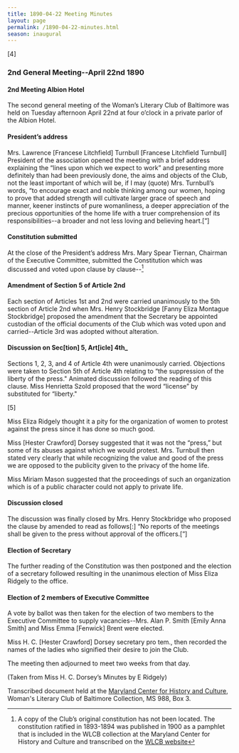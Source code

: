 ```yaml
---
title: 1890-04-22 Meeting Minutes
layout: page
permalink: /1890-04-22-minutes.html
season: inaugural
---
```


<style>
    #maincontent{
        font-size:1.4em;
    }
</style>
[4]

### 2nd General Meeting--April 22nd 1890

#### 2nd Meeting Albion Hotel

The second general meeting of the Woman’s Literary Club of Baltimore was held on Tuesday afternoon April 22nd at four o’clock in a private parlor of the Albion Hotel.

#### President’s address

Mrs. Lawrence [Francese Litchfield] Turnbull [Francese Litchfield Turnbull] President of the association opened the meeting with a brief address explaining the “lines upon which we expect to work” and presenting more definitely than had been previously done, the aims and objects of the Club, not the least important of which will be, if I may (quote) Mrs. Turnbull’s words, “to encourage exact and noble thinking among our women, hoping to prove that added strength will cultivate larger grace of speech and manner, keener instincts of pure womanliness, a deeper appreciation of the precious opportunities of the home life with a truer comprehension of its responsibilities--a broader and not less loving and believing heart.[”]

#### Constitution submitted

At the close of the President’s address Mrs. Mary Spear Tiernan, Chairman of the Executive Committee, submitted the Constitution which was discussed and voted upon clause by clause--[^vote]

[^vote]: A copy of the Club’s original constitution has not been located. The constitution ratified in 1893-1894 was published in 1900 as a pamphlet that is included in the WLCB collection at the Maryland Center for History and Culture and transcribed on the [WLCB website](http://loyolanotredamelib.org/Aperio/WLCB/wlcb-constitution)

#### Amendment of Section 5 of Article 2nd 

Each section of Articles 1st and 2nd were carried unanimously to the 5th section of Article 2nd when Mrs. Henry Stockbridge [Fanny Eliza Montague Stockbridge] proposed the amendment that the Secretary be appointed custodian of the official documents of the Club which was voted upon and carried--Article 3rd was adopted without alteration.

#### Discussion on Sec[tion] 5, Art[icle] 4th_

Sections 1, 2, 3, and 4 of Article 4th were unanimously carried. Objections were taken to Section 5th of Article 4th relating to “the suppression of the liberty of the press." Animated discussion followed the reading of this clause. Miss Henrietta Szold proposed that the word “license” by substituted for “liberty."

[5]

Miss Eliza Ridgely thought it a pity for the organization of women to protest against the press since it has done so much good.

Miss [Hester Crawford] Dorsey suggested that it was not the “press,” but some of its abuses against which we would protest. Mrs. Turnbull then stated very clearly that while recognizing the value and good of the press we are opposed to the publicity given to the privacy of the home life.

Miss Miriam Mason suggested that the proceedings of such an organization which is of a public character could not apply to private life.

#### Discussion closed

The discussion was finally closed by Mrs. Henry Stockbridge who proposed the clause by amended to read as follows[:] “No reports of the meetings shall be given to the press without approval of the officers.[”]

#### Election of Secretary

The further reading of the Constitution was then postponed and the election of a secretary followed resulting in the unanimous election of Miss Eliza Ridgely to the office. 

#### Election of 2 members of Executive Committee

A vote by ballot was then taken for the election of two members to the Executive Committee to supply vacancies--Mrs. Alan P. Smith [Emily Anna Smith] and Miss Emma [Fenwick] Brent were elected.

Miss H. C. [Hester Crawford] Dorsey secretary pro tem., then recorded the names of the ladies who signified their desire to join the Club.

The meeting then adjourned to meet two weeks from that day.

(Taken from Miss H. C. Dorsey’s Minutes by E Ridgely)

Transcribed document held at the [Maryland Center for History and Culture](http://mdhs.org/), Woman's Literary Club of Baltimore Collection, MS 988, Box 3. 